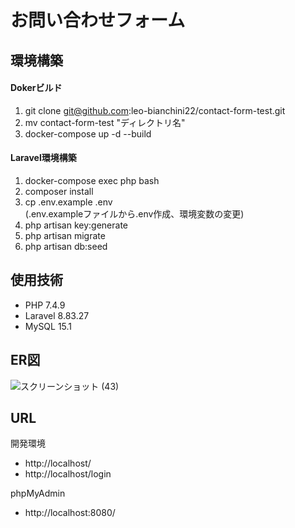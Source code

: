 # お問い合わせフォーム
## 環境構築
#### Dokerビルド  
  
1. git clone git@github.com:leo-bianchini22/contact-form-test.git  
2. mv contact-form-test "ディレクトリ名"  
3. docker-compose up -d --build  

#### Laravel環境構築　　

1. docker-compose exec php bash  
2. composer install  
3. cp .env.example .env  
 (.env.exampleファイルから.env作成、環境変数の変更)
4. php artisan key:generate
5. php artisan migrate
6. php artisan db:seed

## 使用技術  
* PHP 7.4.9  
* Laravel 8.83.27
* MySQL 15.1

## ER図　　
![スクリーンショット (43)](https://github.com/leo-bianchini22/contact-form-test/assets/149698762/2bbef3e3-d6d8-4c28-869b-d3551df18460)

## URL  
開発環境
* http://localhost/
* http://localhost/login

phpMyAdmin
* http://localhost:8080/
